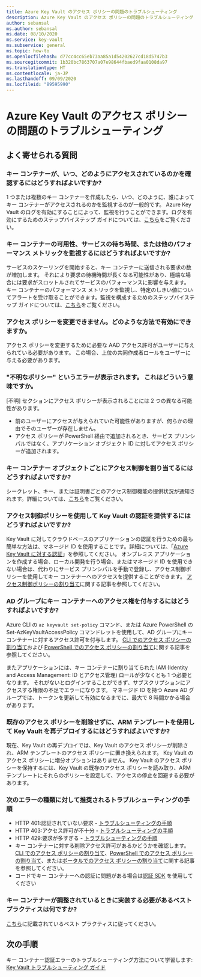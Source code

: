 ```yaml
---
title: Azure Key Vault のアクセス ポリシーの問題のトラブルシューティング
description: Azure Key Vault のアクセス ポリシーの問題のトラブルシューティング
author: sebansal
ms.author: sebansal
ms.date: 08/10/2020
ms.service: key-vault
ms.subservice: general
ms.topic: how-to
ms.openlocfilehash: d77cc4cc65eb73aa85a1d54202627cd18d5747b3
ms.sourcegitcommit: 1b320bc7863707a07e98644fbaed9faa0108da97
ms.translationtype: HT
ms.contentlocale: ja-JP
ms.lasthandoff: 09/09/2020
ms.locfileid: "89595990"
---
```

# <a name="troubleshooting-azure-key-vault-access-policy-issues"></a>Azure Key Vault のアクセス ポリシーの問題のトラブルシューティング

## <a name="frequently-asked-questions"></a>よく寄せられる質問

### <a name="how-can-i-identify-how-and-when-key-vaults-are-accessed"></a>キー コンテナーが、いつ、どのようにアクセスされているのかを確認するにはどうすればよいですか?

1 つまたは複数のキー コンテナーを作成したら、いつ、どのように、誰によってキー コンテナーがアクセスされるのかを監視するのが一般的です。 Azure Key Vault のログを有効にすることによって、監視を行うことができます。ログを有効にするためのステップバイステップ ガイドについては、[こちら](https://docs.microsoft.com/azure/key-vault/general/logging)をご覧ください。

### <a name="how-can-i-monitor-vault-availability-service-latency-periods-or-other-performance-metrics-for-key-vault"></a>キー コンテナーの可用性、サービスの待ち時間、または他のパフォーマンス メトリックを監視するにはどうすればよいですか?

サービスのスケーリングを開始すると、キー コンテナーに送信される要求の数が増加します。 それにより要求の待機時間が長くなる可能性があり、極端な場合には要求がスロットルされてサービスのパフォーマンスに影響を与えます。 キー コンテナーのパフォーマンス メトリックを監視し、特定のしきい値についてアラートを受け取ることができます。監視を構成するためのステップバイステップ ガイドについては、[こちら](https://docs.microsoft.com/azure/key-vault/general/alert)をご覧ください。

### <a name="i-am-not-able-to-modify-access-policy-how-can-it-be-enabled"></a>アクセス ポリシーを変更できません。どのような方法で有効にできますか。
アクセス ポリシーを変更するために必要な AAD アクセス許可がユーザーに与えられている必要があります。 この場合、上位の共同作成者ロールをユーザーに与える必要があります。

### <a name="i-am-seeing-unkwown-policy-error-what-does-that-mean"></a>"不明なポリシー" というエラーが表示されます。 これはどういう意味ですか。
[不明] セクションにアクセス ポリシーが表示されることには 2 つの異なる可能性があります。
* 前のユーザーにアクセスが与えられていた可能性がありますが、何らかの理由でそのユーザーが存在しません。
* アクセス ポリシーが PowerShell 経由で追加されるとき、サービス プリンシパルではなく、アプリケーション オブジェクト ID に対してアクセス ポリシーが追加されます。

### <a name="how-can-i-assign-access-control-per-key-vault-object"></a>キー コンテナー オブジェクトごとにアクセス制御を割り当てるにはどうすればよいですか? 

シークレット、キー、または証明書ごとのアクセス制御機能の提供状況が通知されます。詳細については、[こちら](https://feedback.azure.com/forums/906355-azure-key-vault/suggestions/32213176-per-secret-key-certificate-access-control)をご覧ください。

### <a name="how-can-i-provide-key-vault-authenticate-using-access-control-policy"></a>アクセス制御ポリシーを使用して Key Vault の認証を提供するにはどうすればよいですか?

Key Vault に対してクラウドベースのアプリケーションの認証を行うための最も簡単な方法は、マネージド ID を使用することです。詳細については、「[Azure Key Vault に対する認証](authentication.md)」を参照してください。
オンプレミス アプリケーションを作成する場合、ローカル開発を行う場合、またはマネージド ID を使用できない場合は、代わりにサービス プリンシパルを手動で登録し、アクセス制御ポリシーを使用してキー コンテナーへのアクセスを提供することができます。 [アクセス制御ポリシーの割り当て](assign-access-policy-portal.md)に関する記事を参照してください。

### <a name="how-can-i-give-the-ad-group-access-to-the-key-vault"></a>AD グループにキー コンテナーへのアクセス権を付与するにはどうすればよいですか?

Azure CLI の `az keyvault set-policy` コマンド、または Azure PowerShell の Set-AzKeyVaultAccessPolicy コマンドレットを使用して、AD グループにキー コンテナーに対するアクセス許可を付与します。 [CLI でのアクセス ポリシーの割り当て](assign-access-policy-cli.md)および [PowerShell でのアクセス ポリシーの割り当て](assign-access-policy-powershell.md)に関する記事を参照してください。

またアプリケーションには、キー コンテナーに割り当てられた IAM (Identity and Access Management: ID とアクセス管理) ロールが少なくとも 1 つ必要となります。 それがないとログインすることができず、サブスクリプションにアクセスする権限の不足でエラーになります。 マネージド ID を持つ Azure AD グループでは、トークンを更新して有効になるまでに、最大で 8 時間かかる場合があります。

### <a name="how-can-i-redeploy-key-vault-with-arm-template-without-deleting-existing-access-policies"></a>既存のアクセス ポリシーを削除せずに、ARM テンプレートを使用して Key Vault を再デプロイするにはどうすればよいですか?

現在、Key Vault の再デプロイでは、Key Vault のアクセス ポリシーが削除され、ARM テンプレートのアクセス ポリシーに置き換えられます。 Key Vault のアクセス ポリシーに増分オプションはありません。 Key Vault のアクセス ポリシーを保持するには、Key Vault の既存のアクセス ポリシーを読み取り、ARM テンプレートにそれらのポリシーを設定して、アクセスの停止を回避する必要があります。

### <a name="recommended-troubleshooting-steps-for-following-error-types"></a>次のエラーの種類に対して推奨されるトラブルシューティングの手順

* HTTP 401:認証されていない要求 - [トラブルシューティングの手順](rest-error-codes.md#http-401-unauthenticated-request)
* HTTP 403:アクセス許可が不十分 - [トラブルシューティングの手順](rest-error-codes.md#http-403-insufficient-permissions)
* HTTP 429:要求が多すぎる - [トラブルシューティングの手順](rest-error-codes.md#http-429-too-many-requests)
* キー コンテナーに対する削除アクセス許可があるかどうかを確認します。[CLI でのアクセス ポリシーの割り当て](assign-access-policy-cli.md)、[PowerShell でのアクセス ポリシーの割り当て](assign-access-policy-powershell.md)、または[ポータルでのアクセス ポリシーの割り当て](assign-access-policy-portal.md)に関する記事を参照してください。
* コードでキー コンテナーへの認証に問題がある場合は[認証 SDK](https://azure.github.io/azure-sdk/posts/2020-02-25/defaultazurecredentials.html) を使用してください

### <a name="what-are-the-best-practices-i-should-implement-when-key-vault-is-getting-throttled"></a>キー コンテナーが調整されているときに実装する必要があるベスト プラクティスは何ですか?
[こちら](overview-throttling.md#how-to-throttle-your-app-in-response-to-service-limits)に記載されているベスト プラクティスに従ってください。

## <a name="next-steps"></a>次の手順

キー コンテナー認証エラーのトラブルシューティング方法について学習します: [Key Vault トラブルシューティング ガイド](rest-error-codes.md)
